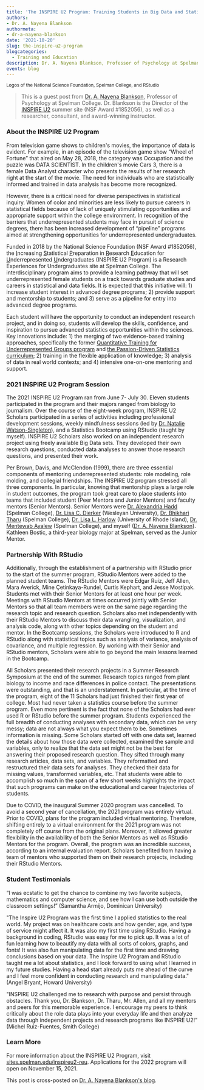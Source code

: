 ```yaml
---
title: 'The INSPIRE U2 Program: Training Students in Big Data and Statistics Using RStudio'
authors: 
- Dr. A. Nayena Blankson
authormeta: 
- dr-a-nayena-blankson
date: '2021-10-20'
slug: the-inspire-u2-program
blogcategories:
  - Training and Education
description: Dr. A. Nayena Blankson, Professor of Psychology at Spelman College, introduces the INSPIRE U2 Program and describes the 2021 partnership with RStudio. The INSPIRE U2 Program provides a learning pathway for underrepresented female students to enter advanced degrees and careers in statistical fields. 
events: blog
---
```

<sup>
Logos of the National Science Foundation, Spelman College, and RStudio
</sup>


> This is a guest post from <a href="https://anayenablanksonphd.weebly.com/" target = "_blank" rel = "noopener noreferrer">Dr. A. Nayena Blankson</a>, Professor of Psychology at Spelman College. Dr. Blankson is the Director of the <a href="https://sites.spelman.edu/inspireu2-reu/" target = "_blank" rel = "noopener noreferrer">INSPIRE U2</a> summer site (NSF Award #1852056), as well as a researcher, consultant, and award-winning instructor.


### About the INSPIRE U2 Program

From television game shows to children's movies, the importance of data is evident. For example, in an episode of the television game show “Wheel of Fortune” that aired on May 28, 2018, the category was Occupation and the puzzle was DATA SCIENTIST. In the children's movie Cars 3, there is a female Data Analyst character who presents the results of her research right at the start of the movie. The need for individuals who are statistically informed and trained in data analysis has become more recognized.

However, there is a critical need for diverse perspectives in statistical inquiry. Women of color and minorities are less likely to pursue careers in statistical fields because of lack of uniquely stimulating opportunities and appropriate support within the college environment. In recognition of the barriers that underrepresented students may face in pursuit of science degrees, there has been increased development of “pipeline” programs aimed at strengthening opportunities for underrepresented undergraduates.

Funded in 2018 by the National Science Foundation (NSF Award #1852056), the <u>I</u>ncreasing <u>S</u>tatistical <u>P</u>reparation in <u>R</u>esearch <u>E</u>ducation for <u>U</u>nderrepresented <u>U</u>ndergraduates (INSPIRE U2 Program) is a Research Experiences for Undergraduates site at Spelman College. The interdisciplinary program aims to provide a learning pathway that will set underrepresented female students on a track towards graduate studies and careers in statistical and data fields. It is expected that this initiative will: 1) increase student interest in advanced degree programs; 2) provide support and mentorship to students; and 3) serve as a pipeline for entry into advanced degree programs.

Each student will have the opportunity to conduct an independent research project, and in doing so, students will develop the skills, confidence, and inspiration to pursue advanced statistics opportunities within the sciences. Key innovations include: 1) the merging of two evidence-based training approaches, specifically the former <a href="https://sites.google.com/site/qtugsmep/home" target = "_blank" rel = "noopener noreferrer">Quantitative Training for Underrepresented Groups program</a> and <a href="https://passiondrivenstatistics.wescreates.wesleyan.edu/" target = "_blank" rel = "noopener noreferrer">the Passion-Driven Statistics curriculum</a>; 2) training in the flexible application of knowledge; 3) analysis of data in real world contexts; and 4) intensive one-on-one mentoring and support.

### 2021 INSPIRE U2 Program Session

The 2021 INSPIRE U2 Program ran from June 7- July 30. Eleven students participated in the program and their majors ranged from biology to journalism. Over the course of the eight-week program, INSPIRE U2 Scholars participated in a series of activities including professional development sessions, weekly mindfulness sessions (led by <a href="https://www.linkedin.com/in/natalie-watson-singleton-phd-4254477/" target = "_blank" rel = "noopener noreferrer">Dr. Natalie Watson-Singleton</a>), and a Statistics Bootcamp using RStudio (taught by myself). INSPIRE U2 Scholars also worked on an independent research project using freely available Big Data sets. They developed their own research questions, conducted data analyses to answer those research questions, and presented their work. 

Per Brown, Davis, and McClendon (1999), there are three essential components of mentoring underrepresented students: role modeling, role molding, and collegial friendships. The INSPIRE U2 program stressed all three components. In particular, knowing that mentorship plays a large role in student outcomes, the program took great care to place students into teams that included student (Peer Mentors and Junior Mentors) and faculty mentors (Senior Mentors). Senior Mentors were <a href="https://www.spelman.edu/academics/majors-and-programs/psychology/faculty/alexandria-hadd" target = "_blank" rel = "noopener noreferrer">Dr. Alexandria Hadd</a> (Spelman College), <a href="https://www.wesleyan.edu/academics/faculty/ldierker/profile.html" target = "_blank" rel = "noopener noreferrer"> Dr. Lisa C. Dierker</a> (Wesleyan University), <a href="https://www.spelman.edu/academics/majors-and-programs/mathematics/faculty/bhikhari-tharu" target = "_blank" rel = "noopener noreferrer">Dr. Bhikhari Tharu</a> (Spelman College), <a href="https://web.uri.edu/psychology/meet/lisa-harlow/" target = "_blank" rel = "noopener noreferrer">Dr. Lisa L. Harlow</a> (University of Rhode Island), <a href="https://www.spelman.edu/academics/faculty/directory/profile/mentewab-ayalew" target = "_blank" rel = "noopener noreferrer">Dr. Mentewab Ayalew</a> (Spelman College), and myself (<a href="https://anayenablanksonphd.weebly.com/" target = "_blank" rel = "noopener noreferrer">Dr. A. Nayena Blankson</a>). Kathleen Bostic, a third-year biology major at Spelman, served as the Junior Mentor.

### Partnership With RStudio

Additionally, through the establishment of a partnership with RStudio prior to the start of the summer program, RStudio Mentors were added to the planned student teams. The RStudio Mentors were Edgar Ruiz, Jeff Allen, Mara Averick, Mine Çetinkaya-Rundel, Curtis Kephart, and Jesse Mostipak. Students met with their Senior Mentors for at least one hour per week. Meetings with RStudio Mentors at times occurred jointly with Senior Mentors so that all team members were on the same page regarding the research topic and research question. Scholars also met independently with their RStudio Mentors to discuss their data wrangling, visualization, and analysis code, along with other topics depending on the student and mentor. In the Bootcamp sessions, the Scholars were introduced to R and RStudio along with statistical topics such as analysis of variance, analysis of covariance, and multiple regression. By working with their Senior and RStudio mentors, Scholars were able to go beyond the main lessons learned in the Bootcamp.

All Scholars presented their research projects in a Summer Research Symposium at the end of the summer. Research topics ranged from plant biology to income and race differences in police contact. The presentations were outstanding, and that is an understatement. In particular, at the time of the program, eight of the 11 Scholars had just finished their first year of college. Most had never taken a statistics course before the summer program. Even more pertinent is the fact that none of the Scholars had ever used R or RStudio before the summer program. Students experienced the full breadth of conducting analyses with secondary data, which can be very messy; data are not always what you expect them to be. Sometimes information is missing. Some Scholars started off with one data set, learned the details about how those data were collected, examined the sample and variables, only to realize that the data set might not be the best for answering their proposed research question. They sifted through many research articles, data sets, and variables. They reformatted and restructured their data sets for analyses. They checked their data for missing values, transformed variables, etc. That students were able to accomplish so much in the span of a few short weeks highlights the impact that such programs can make on the educational and career trajectories of students. 

Due to COVID, the inaugural Summer 2020 program was cancelled. To avoid a second year of cancellation, the 2021 program was entirely virtual. Prior to COVID, plans for the program included virtual mentoring. Therefore, shifting entirely to a virtual environment for the 2021 program was not completely off course from the original plans. Moreover, it allowed greater flexibility in the availability of both the Senior Mentors as well as RStudio Mentors for the program. Overall, the program was an incredible success, according to an internal evaluation report. Scholars benefited from having a team of mentors who supported them on their research projects, including their RStudio Mentors.

### Student Testimonials
“I was ecstatic to get the chance to combine my two favorite subjects, mathematics and computer science, and see how I can use both outside the classroom settings!” (Samantha Armijo, Dominican University)

"The Inspire U2 Program was the first time I applied statistics to the real world. My project was on healthcare costs and how gender, age, and type of service might affect it. It was also my first time using RStudio. Having a background in coding, RStudio was easy for me to pick up. It was a lot of fun learning how to beautify my data with all sorts of colors, graphs, and fonts! It was also fun manipulating data for the first time and drawing conclusions based on your data. The Inspire U2 Program and RStudio taught me a lot about statistics, and I look forward to using what I learned in my future studies. Having a head start already puts me ahead of the curve and I feel more confident in conducting research and manipulating data." (Angel Bryant, Howard University)

"INSPIRE U2 challenged me to research with purpose and persist through obstacles. Thank you, Dr. Blankson, Dr. Tharu, Mr. Allen, and all my mentors and peers for this memorable experience. I encourage my peers to think critically about the role data plays into your everyday life and then analyze data through independent projects and research programs like INSPIRE U2!” (Michel Ruiz-Fuentes, Smith College)

### Learn More

For more information about the INSPIRE U2 Program, visit <a href="https://sites.spelman.edu/inspireu2-reu/" target = "_blank" rel = "noopener noreferrer">sites.spelman.edu/inspireu2-reu</a>. Applications for the 2022 program will open on November 15, 2021.

This post is cross-posted on <a   href="https://anayenablanksonphd.weebly.com/blog" target = "_blank" rel = "noopener noreferrer">Dr. A. Nayena Blankson's blog</a>.
